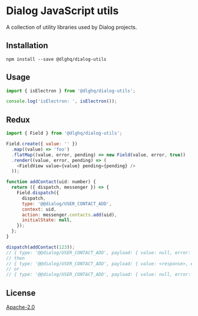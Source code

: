 # Dialog JavaScript utils

A collection of utility libraries used by Dialog projects.

## Installation

```
npm install --save @dlghq/dialog-utils
```

## Usage

```js
import { isElectron } from '@dlghq/dialog-utils';

console.log('isElectron: ', isElectron());
```

## Redux

```js
import { Field } from '@dlghq/dialog-utils';

Field.create({ value: '' })
  .map((value) => 'foo')
  .flatMap((value, error, pending) => new Field(value, error, true))
  .render((value, error, pending) => (
    <FieldView value={value} pending={pending} />
  ));

function addContact(uid: number) {
  return ({ dispatch, messenger }) => {
    Field.dispatch({
      dispatch,
      type: '@@dialog/USER_CONTACT_ADD',
      context: uid,
      action: messenger.contacts.add(uid),
      initialState: null,
    });
  };
}

dispatch(addContact(123));
// { type: '@@dialog/USER_CONTACT_ADD', payload: { value: null, error: null, pending: true }, meta: { context: 123 } }
// then
// { type: '@@dialog/USER_CONTACT_ADD', payload: { value: <response>, error: null, pending: false }, meta: { context: 123 } }
// or
// { type: '@@dialog/USER_CONTACT_ADD', payload: { value: null, error: <error>, pending: false }, meta: { context: 123 } }
```

## License

[Apache-2.0](LICENSE)
